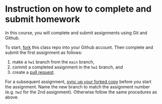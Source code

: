 # Instruction on how to complete and submit homework

In this course, you will complete and submit assignments using Git and Github.

To start, [fork](https://docs.github.com/en/pull-requests/collaborating-with-pull-requests/working-with-forks/fork-a-repo) this class repo into your Github account.
Then complete and submit the first assignment as follows: 
1) make a `hw1` branch from the `main` branch,
2) commit a completed assignment in the `hw1` branch, and
3) create a [pull request](https://docs.github.com/en/pull-requests/collaborating-with-pull-requests/proposing-changes-to-your-work-with-pull-requests/creating-a-pull-request). 

For a subsequent assignment, [sync up your forked copy](https://docs.github.com/en/pull-requests/collaborating-with-pull-requests/working-with-forks/syncing-a-fork) before you start the assignment. 
Name the new branch to match the assignment number (e.g. `hw2` for the 2nd assignment).
Otherwise follow the same procedures as above.